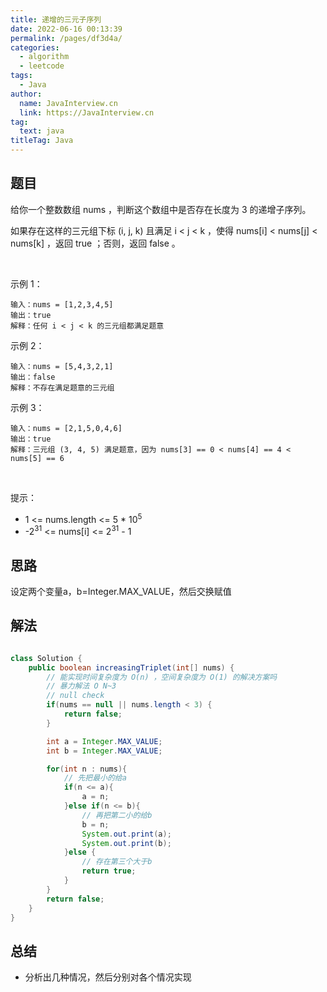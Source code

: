 ```yaml
---
title: 递增的三元子序列
date: 2022-06-16 00:13:39
permalink: /pages/df3d4a/
categories: 
  - algorithm
  - leetcode
tags: 
  - Java
author: 
  name: JavaInterview.cn
  link: https://JavaInterview.cn
tag: 
  text: java
titleTag: Java
---
```



## 题目

给你一个整数数组 nums ，判断这个数组中是否存在长度为 3 的递增子序列。

如果存在这样的三元组下标 (i, j, k) 且满足 i < j < k ，使得 nums[i] < nums[j] < nums[k] ，返回 true ；否则，返回 false 。

 

示例 1：

    输入：nums = [1,2,3,4,5]
    输出：true
    解释：任何 i < j < k 的三元组都满足题意
示例 2：

    输入：nums = [5,4,3,2,1]
    输出：false
    解释：不存在满足题意的三元组
示例 3：

    输入：nums = [2,1,5,0,4,6]
    输出：true
    解释：三元组 (3, 4, 5) 满足题意，因为 nums[3] == 0 < nums[4] == 4 < nums[5] == 6
 

提示：

- 1 <= nums.length <= 5 * 10<sup>5</sup>
- -2<sup>31</sup> <= nums[i] <= 2<sup>31</sup> - 1




## 思路

设定两个变量a，b=Integer.MAX_VALUE，然后交换赋值

## 解法
```java

class Solution {
    public boolean increasingTriplet(int[] nums) {
        // 能实现时间复杂度为 O(n) ，空间复杂度为 O(1) 的解决方案吗
        // 暴力解法 O N~3
        // null check
        if(nums == null || nums.length < 3) {
            return false;
        }

        int a = Integer.MAX_VALUE;
        int b = Integer.MAX_VALUE;

        for(int n : nums){
            // 先把最小的给a
            if(n <= a){
                a = n;
            }else if(n <= b){
                // 再把第二小的给b
                b = n;
                System.out.print(a);
                System.out.print(b);
            }else {
                // 存在第三个大于b
                return true;
            }
        }
        return false;
    }
}
```

## 总结

- 分析出几种情况，然后分别对各个情况实现 
